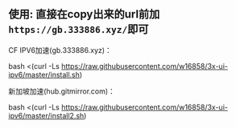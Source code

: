

## 使用:  直接在copy出来的url前加`https://gb.333886.xyz/`即可
CF IPV6加速(gb.333886.xyz)：

 bash <(curl -Ls https://raw.githubusercontent.com/w16858/3x-ui-ipv6/master/install.sh)


新加坡加速(hub.gitmirror.com)：

bash <(curl -Ls https://raw.githubusercontent.com/w16858/3x-ui-ipv6/master/install2.sh)
